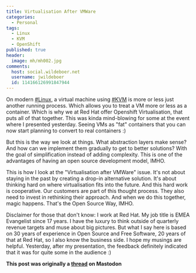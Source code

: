 ```yaml
---
title: Virtualisation After VMWare
categories:
  - Personal
tags:
  - Linux
  - KVM
  - OpenShift
published: true
header:
  image: mh/mh002.jpg
comments:
  host: social.wildeboer.net
  username: jwildeboer
  id: 114166126991847944
---
```


On modern [#Linux](https://social.wildeboer.net/tags/Linux), a virtual machine using [#KVM](https://social.wildeboer.net/tags/KVM) is more or less just another running process. Which allows you to treat a VM more or less as a container. Which is why we at Red Hat offer Openshift Virtualisation, that puts all of that together. This was kinda mind-blowing for some at the event where I presented yesterday. Seeing VMs as "fat" containers that you can now start planning to convert to real containers :)

But this is the way we look at things. What abstraction layers make sense? And how can we implement them gradually to get to better solutions? With the goal of simplification instead of adding complexity. This is one of the advantages of having an open source development model, IMHO.

This is how I look at the "Virtualisation after VMWare" issue. It's not about staying in the past by creating a drop-in alternative solution. It's about thinking hard on where virtualisation fits into the future. And this hard work is cooperative. Our customers are part of this thought process. They also need to invest in rethinking their approach. And when we do this together, magic happens. That's the Open Source Way, IMHO.
  
Disclaimer for those that don't know: I work at Red Hat. My job title is EMEA Evangelist since 17 years. I have the luxury to think outside of quarterly revenue targets and muse about big pictures. But what I say here is based on 30 years of experience in Open Source and Free Software, 20 years of that at Red Hat, so I also know the business side. I hope my musings are helpful. Yesterday, after my presentation, the feedback definitely indicated that it was for quite some in the audience :)

**This post was originally a [thread](https://social.wildeboer.net/@jwildeboer/114166126991847944) on Mastodon**